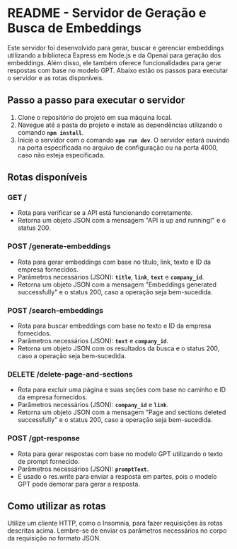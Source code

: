 # **README - Servidor de Geração e Busca de Embeddings**

Este servidor foi desenvolvido para gerar, buscar e gerenciar embeddings utilizando a biblioteca Express em Node.js e da Openai para geração dos embeddings. Além disso, ele também oferece funcionalidades para gerar respostas com base no modelo GPT. Abaixo estão os passos para executar o servidor e as rotas disponíveis.

## **Passo a passo para executar o servidor**

1. Clone o repositório do projeto em sua máquina local.
2. Navegue até a pasta do projeto e instale as dependências utilizando o comando **`npm install`**.
3. Inicie o servidor com o comando **`npm run dev`**. O servidor estará ouvindo na porta especificada no arquivo de configuração ou na porta 4000, caso não esteja especificada.

## **Rotas disponíveis**

### **GET /**

- Rota para verificar se a API está funcionando corretamente.
- Retorna um objeto JSON com a mensagem "API is up and running!" e o status 200.

### **POST /generate-embeddings**

- Rota para gerar embeddings com base no título, link, texto e ID da empresa fornecidos.
- Parâmetros necessários (JSON): **`title`**, **`link`**, **`text`** e **`company_id`**.
- Retorna um objeto JSON com a mensagem "Embeddings generated successfully" e o status 200, caso a operação seja bem-sucedida.

### **POST /search-embeddings**

- Rota para buscar embeddings com base no texto e ID da empresa fornecidos.
- Parâmetros necessários (JSON): **`text`** e **`company_id`**.
- Retorna um objeto JSON com os resultados da busca e o status 200, caso a operação seja bem-sucedida.

### **DELETE /delete-page-and-sections**

- Rota para excluir uma página e suas seções com base no caminho e ID da empresa fornecidos.
- Parâmetros necessários (JSON): **`company_id`** e **`link`**.
- Retorna um objeto JSON com a mensagem "Page and sections deleted successfully" e o status 200, caso a operação seja bem-sucedida.

### **POST /gpt-response**

- Rota para gerar respostas com base no modelo GPT utilizando o texto de prompt fornecido.
- Parâmetros necessários (JSON): **`promptText`**.
- É usado o res.write para enviar a resposta em partes, pois o modelo GPT pode demorar para gerar a resposta.

## **Como utilizar as rotas**

Utilize um cliente HTTP, como o Insomnia, para fazer requisições às rotas descritas acima. Lembre-se de enviar os parâmetros necessários no corpo da requisição no formato JSON.